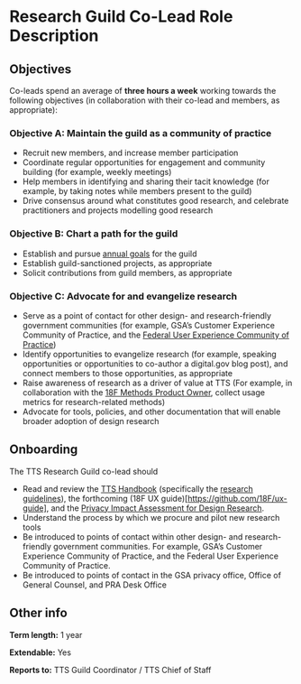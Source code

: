 # Research Guild Co-Lead Role Description


## Objectives

Co-leads spend an average of **three hours a week** working towards the following objectives (in collaboration with their co-lead and members, as appropriate):


### Objective A: Maintain the guild as a community of practice

- Recruit new members, and increase member participation
- Coordinate regular opportunities for engagement and community building (for example, weekly meetings)
- Help members in identifying and sharing their tacit knowledge (for example, by taking notes while members present to the guild)
- Drive consensus around what constitutes good research, and celebrate practitioners and projects modelling good research


### Objective B: Chart a path for the guild

- Establish and pursue [annual goals](https://docs.google.com/document/d/1ReAVduSUc7GsBQixaLJDNETHD3Lg82-VdGnGqxlSxHE/edit#heading=h.92c5gxf5vmtt) for the guild
- Establish guild-sanctioned projects, as appropriate
- Solicit contributions from guild members, as appropriate


### Objective C: Advocate for and evangelize research

- Serve as a point of contact for other design- and research-friendly government communities (for example, GSA’s Customer Experience Community of Practice, and the [Federal User Experience Community of Practice](https://digital.gov/communities/user-experience/))
- Identify opportunities to evangelize research (for example, speaking opportunities or opportunities to co-author a digital.gov blog post), and connect members to those opportunities, as appropriate
- Raise awareness of research as a driver of value at TTS (For example, in collaboration with the [18F Methods Product Owner](https://github.com/18F/methods/blob/staging/PRODUCT_OWNER.md), collect usage metrics for research-related methods)
- Advocate for tools, policies, and other documentation that will enable broader adoption of design research


## Onboarding

The TTS Research Guild co-lead should

- Read and review the [TTS Handbook](https://handbook.18f.gov/) (specifically the [research guidelines](https://handbook.18f.gov/research-guidelines/)), the forthcoming (18F UX guide)[https://github.com/18F/ux-guide], and the [Privacy Impact Assessment for Design Research](https://www.gsa.gov/cdnstatic/20181022%20-%20Design%20Research%20PIA_posted%20version.pdf).
- Understand the process by which we procure and pilot new research tools
- Be introduced to points of contact within other design- and research-friendly government communities. For example, GSA’s Customer Experience Community of Practice, and the Federal User Experience Community of Practice.
- Be introduced to points of contact in the GSA privacy office, Office of General Counsel, and PRA Desk Office


## Other info

**Term length:** 1 year

**Extendable:** Yes

**Reports to:** TTS Guild Coordinator / TTS Chief of Staff
